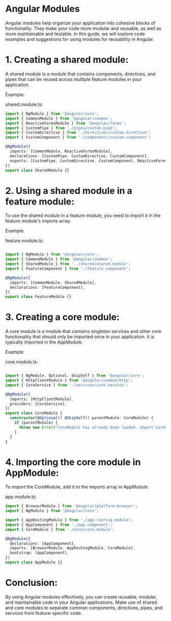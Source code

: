 # Angular Modules

Angular modules help organize your application into cohesive blocks of functionality. They make your code more modular and reusable, as well as more maintainable and testable. In this guide, we will explore code examples and suggestions for using modules for reusability in Angular.

# 1. Creating a shared module:
A shared module is a module that contains components, directives, and pipes that can be reused across multiple feature modules in your application.

Example:

shared.module.ts:

```typescript
import { NgModule } from '@angular/core';
import { CommonModule } from '@angular/common';
import { ReactiveFormsModule } from '@angular/forms';
import { CustomPipe } from './pipes/custom.pipe';
import { CustomDirective } from './directives/custom.directive';
import { CustomComponent } from './components/custom.component';

@NgModule({
  imports: [CommonModule, ReactiveFormsModule],
  declarations: [CustomPipe, CustomDirective, CustomComponent],
  exports: [CustomPipe, CustomDirective, CustomComponent, ReactiveFormsModule],
})
export class SharedModule {}
```

# 2. Using a shared module in a feature module:
To use the shared module in a feature module, you need to import it in the feature module's imports array.

Example:

feature.module.ts:

```typescript

import { NgModule } from '@angular/core';
import { CommonModule } from '@angular/common';
import { SharedModule } from '../shared/shared.module';
import { FeatureComponent } from './feature.component';

@NgModule({
  imports: [CommonModule, SharedModule],
  declarations: [FeatureComponent],
})
export class FeatureModule {}
```

# 3. Creating a core module:
A core module is a module that contains singleton services and other core functionality that should only be imported once in your application. It is typically imported in the AppModule.

Example:

core.module.ts:

```typescript

import { NgModule, Optional, SkipSelf } from '@angular/core';
import { HttpClientModule } from '@angular/common/http';
import { CoreService } from './services/core.service';

@NgModule({
  imports: [HttpClientModule],
  providers: [CoreService],
})
export class CoreModule {
  constructor(@Optional() @SkipSelf() parentModule: CoreModule) {
    if (parentModule) {
      throw new Error('CoreModule has already been loaded. Import CoreModule only in AppModule.');
    }
  }
}
```

# 4. Importing the core module in AppModule:
To import the CoreModule, add it to the imports array in AppModule.

app.module.ts:

```typescript
import { BrowserModule } from '@angular/platform-browser';
import { NgModule } from '@angular/core';

import { AppRoutingModule } from './app-routing.module';
import { AppComponent } from './app.component';
import { CoreModule } from './core/core.module';

@NgModule({
  declarations: [AppComponent],
  imports: [BrowserModule, AppRoutingModule, CoreModule],
  bootstrap: [AppComponent],
})
export class AppModule {}
```

# Conclusion:
By using Angular modules effectively, you can create reusable, modular, and maintainable code in your Angular applications. Make use of shared and core modules to separate common components, directives, pipes, and services from feature-specific code.
